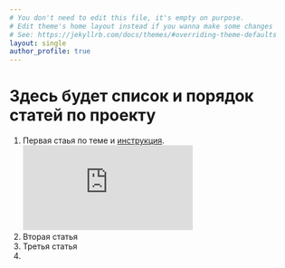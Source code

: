 ```yaml
---
# You don't need to edit this file, it's empty on purpose.
# Edit theme's home layout instead if you wanna make some changes
# See: https://jekyllrb.com/docs/themes/#overriding-theme-defaults
layout: single
author_profile: true
---
```

# Здесь будет список и порядок статей по проекту

1. Первая стаья по теме и [инструкция](https://fondurat-it.github.io/blog/post-sacha/). ![/assets/images/youtube50-38.png](https:/youtube.com)
2. Вторая статья
3. Третья статья
4. 
